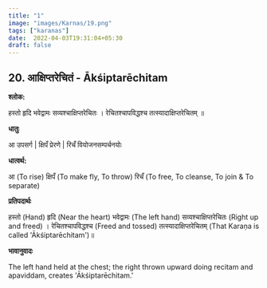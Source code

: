 ```yaml
---
title: "1"
image: "images/Karnas/19.png"
tags: ["karanas"]
date:  2022-04-03T19:31:04+05:30
draft: false
---
```


## 20. आक्षिप्तरेचितं - Ākśiptarēchitam

**श्लोक:**



हस्तो हृदि भवेद्वामः सव्यश्चाक्षिप्तरेचितः । रेचितश्चापविद्धश्च तत्स्यादाक्षिप्तरेचितम् ॥

**धातुः**



आ उपसर्ग​ |
क्षिपँ प्रेरणे |
रिचँ वियोजनसम्पर्चनयोः

**धात्वर्थ:**



आ (To rise)
क्षिपँ (To make fly, To throw)
रिचँ (To free, To cleanse, To join & To separate)

**प्रतिपदार्थः**


हस्तो (Hand) हृदि (Near the heart) भवेद्वामः (The left hand) सव्यश्चाक्षिप्तरेचितः (Right up and freed) । रेचितश्चापविद्धश्च (Freed and tossed) तत्स्यादाक्षिप्तरेचितम् (That Karaṇa is called 'Ākśiptarēchitam')॥


**भावानुवादः**


The left hand held at the chest; the right thrown upward doing recitam and apaviddam, creates 'Ākśiptarēchitam.'  
